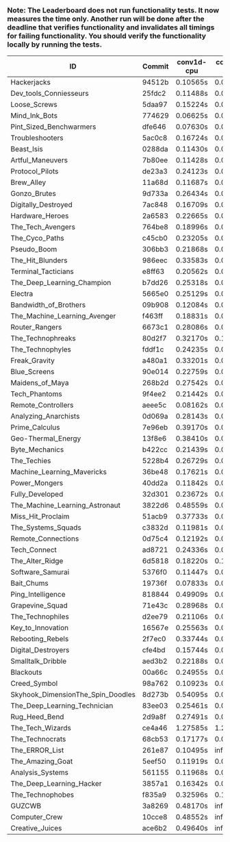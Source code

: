 ### Note: The Leaderboard does not run functionality tests. It now measures the time only. Another run will be done after the deadline that verifies functionality and invalidates all timings for failing functionality. You should verify the functionality locally by running the tests.

|ID|Commit|conv1d-cpu|conv1d-gpu|DWSPConv2D-gpu|gemm-gpu|avg|
|-|-|-|-|-|-|-|
|Hackerjacks|94512b|0.10565s|0.06160s|2.97188s|1.83843s|1.24439s|
|Dev_tools_Conniesseurs|25fdc2|0.11488s|0.04632s|3.01450s|1.82259s|1.24957s|
|Loose_Screws|5daa97|0.15224s|0.06401s|2.98269s|1.80215s|1.25027s|
|Mind_Ink_Bots|774629|0.06625s|0.06362s|2.99991s|1.87702s|1.25170s|
|Pint_Sized_Benchwarmers|dfe646|0.07630s|0.05202s|3.01415s|1.86788s|1.25259s|
|Troubleshooters|5ac0c8|0.16724s|0.05924s|2.99084s|1.81829s|1.25890s|
|Beast_Isis|0288da|0.11430s|0.09050s|3.05625s|1.82907s|1.27253s|
|Artful_Maneuvers|7b80ee|0.11428s|0.07305s|2.99186s|1.92024s|1.27486s|
|Protocol_Pilots|de23a3|0.24123s|0.06796s|2.96874s|1.83136s|1.27732s|
|Brew_Alley|11a68d|0.11687s|0.04802s|3.02672s|1.91850s|1.27753s|
|Gonzo_Brutes|9d733a|0.26434s|0.04629s|2.97796s|1.83269s|1.28032s|
|Digitally_Destroyed|7ac848|0.16709s|0.06309s|3.00564s|1.89534s|1.28279s|
|Hardware_Heroes|2a6583|0.22665s|0.07300s|2.96590s|1.87471s|1.28506s|
|The_Tech_Avengers|764be8|0.18996s|0.06280s|3.08092s|1.82005s|1.28843s|
|The_Cyco_Paths|c45cb0|0.23205s|0.07500s|3.00637s|1.85969s|1.29328s|
|Pseudo_Boom|306bb3|0.21868s|0.04342s|3.03610s|1.88369s|1.29547s|
|The_Hit_Blunders|986eec|0.33583s|0.06034s|2.96215s|1.86161s|1.30498s|
|Terminal_Tacticians|e8ff63|0.20562s|0.06470s|3.04237s|1.91042s|1.30578s|
|The_Deep_Learning_Champion|b7dd26|0.25318s|0.07184s|3.00574s|1.90792s|1.30967s|
|Electra|5665e0|0.25129s|0.06392s|3.04237s|1.89356s|1.31278s|
|Bandwidth_of_Brothers|09b908|0.12084s|0.07085s|3.19507s|1.86537s|1.31303s|
|The_Machine_Learning_Avenger|f463ff|0.18831s|0.06561s|3.05553s|1.94783s|1.31432s|
|Router_Rangers|6673c1|0.28086s|0.06766s|3.01702s|1.89782s|1.31584s|
|The_Technophreaks|80d2f7|0.32170s|0.13877s|2.97993s|1.84839s|1.32220s|
|The_Technophyles|fddf1c|0.24235s|0.04299s|3.11526s|1.88866s|1.32231s|
|Freak_Gravity|a480a1|0.33201s|0.07463s|3.03322s|1.86658s|1.32661s|
|Blue_Screens|90e014|0.22759s|0.06183s|3.00551s|2.02282s|1.32944s|
|Maidens_of_Maya|268b2d|0.27542s|0.06466s|2.92208s|2.05617s|1.32958s|
|Tech_Phantoms|9f4ee2|0.21442s|0.08531s|3.01948s|2.01881s|1.33451s|
|Remote_Controllers|aeee5c|0.08162s|0.04643s|3.28255s|1.93215s|1.33569s|
|Analyzing_Anarchists|0d069a|0.28143s|0.04636s|3.00389s|2.01877s|1.33761s|
|Prime_Calculus|7e96eb|0.39170s|0.08373s|3.02893s|1.89567s|1.35001s|
|Geo-Thermal_Energy|13f8e6|0.38410s|0.07160s|3.04787s|1.92161s|1.35629s|
|Byte_Mechanics|b422cc|0.21439s|0.04623s|2.99091s|2.20626s|1.36445s|
|The_Techies|5228b4|0.26729s|0.07618s|2.96149s|2.18910s|1.37351s|
|Machine_Learning_Mavericks|36be48|0.17621s|0.07065s|3.05919s|2.21337s|1.37986s|
|Power_Mongers|40dd2a|0.11842s|0.04619s|3.34151s|2.04340s|1.38738s|
|Fully_Developed|32d301|0.23672s|0.06441s|3.04124s|2.20805s|1.38760s|
|The_Machine_Learning_Astronaut|3822d6|0.48559s|0.07478s|3.05249s|1.98126s|1.39853s|
|Miss_Hit_Proclaim|51acb9|0.37733s|0.07303s|3.33932s|1.80688s|1.39914s|
|The_Systems_Squads|c3832d|0.11981s|0.04705s|3.39668s|2.10394s|1.41687s|
|Remote_Connections|0d75c4|0.12192s|0.04985s|3.39789s|2.10707s|1.41918s|
|Tech_Connect|ad8721|0.24336s|0.06969s|3.16246s|2.26605s|1.43539s|
|The_Alter_Ridge|6d5818|0.18220s|0.10294s|3.34539s|2.11363s|1.43604s|
|Software_Samurai|5376f0|0.11447s|0.04574s|3.01644s|2.61606s|1.44818s|
|Bait_Chums|19736f|0.07833s|0.07235s|3.30091s|2.36417s|1.45394s|
|Ping_Intelligence|818844|0.49909s|0.05981s|3.29556s|2.04511s|1.47489s|
|Grapevine_Squad|71e43c|0.28968s|0.07072s|3.38223s|2.19193s|1.48364s|
|The_Technophiles|d2ee79|0.21106s|0.04594s|2.95313s|2.76324s|1.49334s|
|Key_to_Innovation|16567e|0.25563s|0.04925s|3.56772s|2.12041s|1.49825s|
|Rebooting_Rebels|2f7ec0|0.33744s|0.06830s|3.36271s|2.22884s|1.49932s|
|Digital_Destroyers|cfe4bd|0.15744s|0.06794s|3.58479s|2.25237s|1.51563s|
|Smalltalk_Dribble|aed3b2|0.22188s|0.07887s|3.81170s|2.13138s|1.56096s|
|Blackouts|00a66c|0.24955s|0.06836s|3.41623s|2.54975s|1.57097s|
|Creed_Symbol|98a762|0.10923s|0.05591s|3.79472s|2.44950s|1.60234s|
|Skyhook_DimensionThe_Spin_Doodles|8d273b|0.54095s|0.06864s|3.31345s|2.57776s|1.62520s|
|The_Deep_Learning_Technician|83ee03|0.25461s|0.06693s|3.35814s|3.07171s|1.68785s|
|Rug_Heed_Bend|2d9a8f|0.27491s|0.06602s|3.77373s|2.71286s|1.70688s|
|The_Tech_Wizards|ce4a46|1.27585s|1.26641s|2.96138s|2.18554s|1.92229s|
|The_Technocrats|68cb53|0.17177s|0.08507s|3.07016s|5.74814s|2.26879s|
|The_ERROR_List|261e87|0.10495s|infs|2.96391s|1.87300s|infs|
|The_Amazing_Goat|5eef50|0.11919s|0.04847s|infs|2.04804s|infs|
|Analysis_Systems|561155|0.11968s|0.04905s|infs|infs|infs|
|The_Deep_Learning_Hacker|3857a1|0.16342s|0.07144s|infs|2.03615s|infs|
|The_Technophobes|f835a9|0.32596s|0.18372s|infs|1.85906s|infs|
|GUZCWB|3a8269|0.48170s|infs|infs|4.63866s|infs|
|Computer_Crew|10cce8|0.48552s|infs|infs|4.70910s|infs|
|Creative_Juices|ace6b2|0.49640s|infs|infs|4.71090s|infs|
